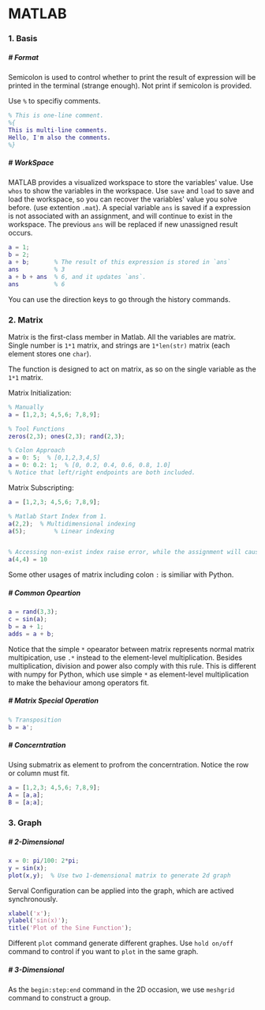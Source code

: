 # MATLAB

### 1. Basis

##### # Format

Semicolon is used to control whether to print the result of expression will be printed in the terminal (strange enough). Not print if semicolon is provided.

Use `%` to specifiy comments.

```matlab
% This is one-line comment.
%{
This is multi-line comments.
Hello, I'm also the comments.
%}
```



##### # WorkSpace

MATLAB provides a visualized workspace to store the variables' value. Use `whos` to show the variables in the workspace. Use `save` and `load` to save and load the workspace, so you can recover the variables' value you solve before. (use extention `.mat`). A special variable `ans` is saved if a expression is not associated with an assignment, and will continue to exist in the workspace. The previous `ans` will be replaced if new unassigned result occurs.

```matlab
a = 1;
b = 2;
a + b;       % The result of this expression is stored in `ans`
ans			 % 3
a + b + ans  % 6, and it updates `ans`.
ans			 % 6
```

You can use the direction keys to go through the history commands.







### 2. Matrix

Matrix is the first-class member in Matlab. All the variables are matrix. Single number is `1*1` matrix, and strings are `1*len(str)` matrix (each element stores one `char`).

The function is designed to act on matrix, as so on the single variable as the `1*1` matrix.

Matrix Initialization:

```matlab
% Manually
a = [1,2,3; 4,5,6; 7,8,9];

% Tool Functions
zeros(2,3); ones(2,3); rand(2,3);

% Colon Approach
a = 0: 5;  % [0,1,2,3,4,5]
a = 0: 0.2: 1;  % [0, 0.2, 0.4, 0.6, 0.8, 1.0]
% Notice that left/right endpoints are both included.

```

Matrix Subscripting:

```matlab
a = [1,2,3; 4,5,6; 7,8,9];

% Matlab Start Index from 1.
a(2,2);  % Multidimensional indexing
a(5);		 % Linear indexing


% Accessing non-exist index raise error, while the assignment will cause a matrix extension.
a(4,4) = 10
```

Some other usages of matrix including colon `:`  is similiar with Python.



##### # Common Opeartion

```matlab
a = rand(3,3);
c = sin(a);
b = a + 1;
adds = a + b;
```

Notice that the simple `*` opearator between matrix represents normal matrix multipication, use `.*` instead to the element-level multiplication. Besides multiplication, division and power also comply with this rule. This is different with numpy for Python, which use simple `*` as element-level multiplication to make the behaviour among operators fit.



##### # Matrix Special Operation

```matlab
% Transposition
b = a';
```



##### # Concerntration

Using submatrix as element to profrom the concerntration. Notice the row or column must fit.

```matlab
a = [1,2,3; 4,5,6; 7,8,9];
A = [a,a];
B = [a;a];
```







### 3. Graph

##### # 2-Dimensional

```matlab
x = 0: pi/100: 2*pi;
y = sin(x);
plot(x,y);  % Use two 1-demensional matrix to generate 2d graph
```

Serval Configuration can be applied into the graph, which are actived synchronously.

```matlab
xlabel('x');
ylabel('sin(x)');
title('Plot of the Sine Function');
```

Different `plot` command generate different graphes. Use `hold on/off` command to control if you want to `plot` in the same graph.

##### # 3-Dimensional

As the `begin:step:end` command in the 2D occasion, we use `meshgrid` command to construct a group.

